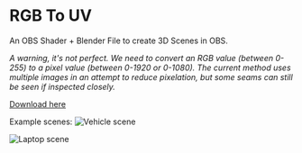 # RGB To UV
An OBS Shader + Blender File to create 3D Scenes in OBS.

*A warning, it's not perfect. We need to convert an RGB value (between 0-255) to a pixel value (between 0-1920 or 0-1080).*
*The current method uses multiple images in an attempt to reduce pixelation, but some seams can still be seen if inspected closely.*

[Download here](https://github.com/rmanky/RGB_To_UV/releases/latest)

Example scenes:
![Vehicle scene](https://i.imgur.com/FrFjJtI.png)

![Laptop scene](https://i.imgur.com/yL4ixqz.png)
